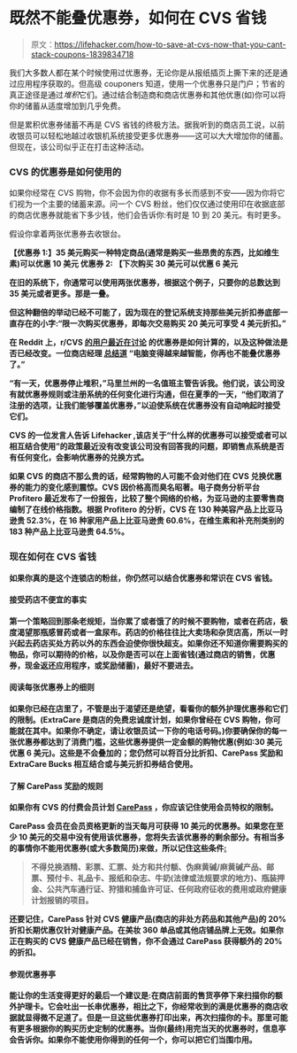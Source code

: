 # 既然不能叠优惠券，如何在 CVS 省钱

> 原文：<https://lifehacker.com/how-to-save-at-cvs-now-that-you-cant-stack-coupons-1839834718>

我们大多数人都在某个时候使用过优惠券，无论你是从报纸插页上撕下来的还是通过应用程序获取的。但高级 couponers 知道，使用一个优惠券只是门户；节省的真正途径是通过*堆积*它们。通过结合制造商和商店优惠券和其他优惠(如)你可以将你的储蓄从适度增加到几乎免费。



但是累积优惠券储蓄不再是 CVS 省钱的终极方法。据我听到的商店员工说，以前收银员可以轻松地越过收银机系统接受更多优惠券——这可以大大增加你的储蓄。但现在，该公司似乎正在打击这种活动。

### CVS 的优惠券是如何使用的

如果你经常在 CVS 购物，你不会因为你的收据有多长而感到不安——因为你将它们视为一个主要的储蓄来源。问一个 CVS 粉丝，他们仅仅通过使用印在收据底部的商店优惠券就能省下多少钱，他们会告诉你:有时是 10 到 20 美元。有时更多。

假设你拿着两张优惠券去收银台。

**【优惠券 1:】35 美元购买一种特定商品(通常是购买一些昂贵的东西，比如维生素)可以优惠 10 美元
**优惠券 2:** 【下次购买 30 美元可以优惠 6 美元**

**在旧的系统下，你通常可以使用两张优惠券，根据这个例子，只要你的总数达到 35 美元或者更多。那是一叠。**

**但这种翻倍的举动已经不可能了，因为现在的登记系统支持那些美元折扣券底部一直存在的小字:“限一次购买优惠券，即每次交易购买 20 美元可享受 4 美元折扣。”** 

**在 Reddit 上，r/CVS [的用户最近在讨论](https://www.reddit.com/r/CVS/comments/aayyyh/coupon_policy_question_regarding_dollar_off/) 的优惠券是如何计算的，以及这种做法是否已经改变。一位商店经理 [总结道](https://www.reddit.com/r/CVS/comments/aayyyh/coupon_policy_question_regarding_dollar_off/ecw6l9l/) “电脑变得越来越智能，你再也不能叠优惠券了。”**

**“有一天，优惠券停止堆积，”马里兰州的一名值班主管告诉我。他们说，该公司没有就优惠券规则或注册系统的任何变化进行沟通，但在夏季的一天，“他们取消了注册的选项，让我们能够覆盖优惠券，”以迫使系统在优惠券没有自动响起时接受它们。**

**CVS 的一位发言人告诉 Lifehacker ,该店关于“什么样的优惠券可以接受或者可以相互结合使用”的政策最近没有改变该公司没有回答我的问题，即销售点系统是否有任何变化，会影响优惠券的兑换方式。**

**如果 CVS 的商店不那么贵的话，经常购物的人可能不会对他们在 CVS 兑换优惠券的能力的变化感到震惊。CVS 因价格高而臭名昭著。电子商务分析平台 Profitero 最近发布了一份报告，比较了整个网络的价格，为亚马逊的主要零售商编制了在线价格指数。根据 Profitero 的分析，CVS 在 130 种美容产品上比亚马逊贵 52.3%，在 16 种家用产品上比亚马逊贵 60.6%，在维生素和补充剂类别的 183 种产品上比亚马逊贵 64.5%。**

### ****现在如何在 CVS 省钱****

**如果你真的是这个连锁店的粉丝，你仍然可以结合优惠券和常识在 CVS 省钱。**

#### **接受药店不便宜的事实**

**第一个策略回到那条老规矩，当你累了或者饿了的时候不要购物，或者在药店，极度渴望那瓶感冒药或者一盒尿布。药店的价格往往比大卖场和杂货店高，所以一时兴起去药店买处方药以外的东西会迫使你很快超支。如果你还不知道你需要购买的物品，你可以期待的价格，以及你是否可以在上面省钱(通过商店的销售，优惠券，现金返还应用程序，或奖励储蓄)，最好不要进去。**

#### **阅读每张优惠券上的细则**

**如果你已经在店里了，不管是出于渴望还是绝望，看看你的额外护理优惠券和它们的限制。(ExtraCare 是商店的免费忠诚度计划，如果你曾经在 CVS 购物，你可能就在其中。如果你不确定，请让收银员试一下你的电话号码。)你要确保你的每一张优惠券都达到了消费门槛，这些优惠券提供一定金额的购物优惠(例如:30 美元优惠 6 美元)。这些是不会叠加的；您仍然可以将百分比折扣、CarePass 奖励和 ExtraCare Bucks 相互结合或与美元折扣券结合使用。** 

#### **了解 CarePass 奖励的规则**

**如果你有 CVS 的付费会员计划 [CarePass](https://www.cvs.com/carepass/join) ，你应该记住使用会员特权的限制。**

**CarePass 会员在会员资格更新的当天每月可获得 10 美元的优惠券。如果您在至少 10 美元的交易中没有使用该优惠券，您将失去该优惠券的剩余部分。有相当多的事情你不能用优惠券(或大多数简历)来做，所以记住这些条件[:](https://www.cvs.com/content/carepass-terms)**

> **不得兑换酒精、彩票、汇票、处方和共付额、伪麻黄碱/麻黄碱产品、邮票、预付卡、礼品卡、报纸和杂志、牛奶(法律或法规要求的地方)、瓶装押金、公共汽车通行证、狩猎和捕鱼许可证、任何政府征收的费用或政府健康计划报销的项目。**

**还要记住，CarePass 针对 CVS 健康产品(商店的非处方药品和其他产品)的 20%折扣长期优惠仅针对健康产品。在美妆 360 单品或其他店铺品牌上无效。如果你正在购买的 CVS 健康产品已经在销售，你不会通过 CarePass 获得额外的 20%的折扣。**

#### **参观优惠券亭**

**能让你的生活变得更好的最后一个建议是:在商店前面的售货亭停下来扫描你的额外护理卡。它会吐出一长串优惠券，相比之下，你经常收到的满是优惠券的商店收据就显得微不足道了。但是一旦这些优惠券打印出来，再次扫描你的卡。那里可能有更多根据你的购买历史定制的优惠券。当你(最终)用完当天的优惠券时，信息亭会告诉你。如果你不能使用你得到的任何一个，你可以把它们当围巾用。**